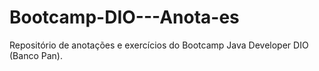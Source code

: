 # Bootcamp-DIO---Anota-es
Repositório de anotações e exercícios do Bootcamp Java Developer DIO (Banco Pan). 
